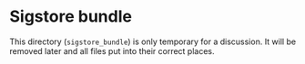 # Sigstore bundle

This directory (`sigstore_bundle`) is only temporary for a discussion. 
It will be removed later and all files put into their correct places.
